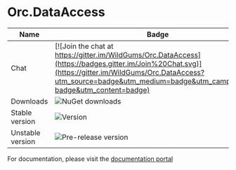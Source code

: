 Orc.DataAccess
==============

Name|Badge
---|---
Chat|[![Join the chat at https://gitter.im/WildGums/Orc.DataAccess](https://badges.gitter.im/Join%20Chat.svg)](https://gitter.im/WildGums/Orc.DataAccess?utm_source=badge&utm_medium=badge&utm_campaign=pr-badge&utm_content=badge)
Downloads|![NuGet downloads](https://img.shields.io/nuget/dt/orc.dataaccess.svg)
Stable version|![Version](https://img.shields.io/nuget/v/orc.dataaccess.svg)
Unstable version|![Pre-release version](https://img.shields.io/nuget/vpre/orc.dataaccess.svg)

For documentation, please visit the [documentation portal](https://opensource.wildgums.com)
